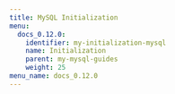 ```yaml
---
title: MySQL Initialization
menu:
  docs_0.12.0:
    identifier: my-initialization-mysql
    name: Initialization
    parent: my-mysql-guides
    weight: 25
menu_name: docs_0.12.0
---
```

